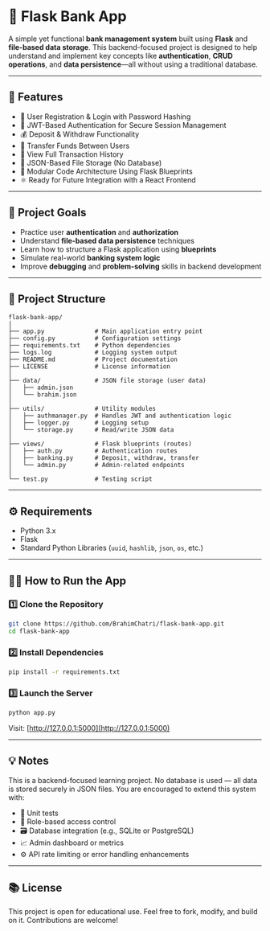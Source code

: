 

# 💸 Flask Bank App

A simple yet functional **bank management system** built using **Flask** and **file-based data storage**. This backend-focused project is designed to help understand and implement key concepts like **authentication**, **CRUD operations**, and **data persistence**—all without using a traditional database.

---

## 🚀 Features

* 🔐 User Registration & Login with Password Hashing
* 🔑 JWT-Based Authentication for Secure Session Management
* 💰 Deposit & Withdraw Functionality
* 🔄 Transfer Funds Between Users
* 📜 View Full Transaction History
* 📁 JSON-Based File Storage (No Database)
* 🧩 Modular Code Architecture Using Flask Blueprints
* ⚛️ Ready for Future Integration with a React Frontend

---

## 🧠 Project Goals

* Practice user **authentication** and **authorization**
* Understand **file-based data persistence** techniques
* Learn how to structure a Flask application using **blueprints**
* Simulate real-world **banking system logic**
* Improve **debugging** and **problem-solving** skills in backend development

---

## 📁 Project Structure

```
flask-bank-app/
│
├── app.py              # Main application entry point
├── config.py           # Configuration settings
├── requirements.txt    # Python dependencies
├── logs.log            # Logging system output
├── README.md           # Project documentation
├── LICENSE             # License information
│
├── data/               # JSON file storage (user data)
│   ├── admin.json
│   └── brahim.json
│
├── utils/              # Utility modules
│   ├── authmanager.py  # Handles JWT and authentication logic
│   ├── logger.py       # Logging setup
│   └── storage.py      # Read/write JSON data
│
├── views/              # Flask blueprints (routes)
│   ├── auth.py         # Authentication routes
│   ├── banking.py      # Deposit, withdraw, transfer
│   └── admin.py        # Admin-related endpoints
│
└── test.py             # Testing script
```

---

## ⚙️ Requirements

* Python 3.x
* Flask
* Standard Python Libraries (`uuid`, `hashlib`, `json`, `os`, etc.)

---

## 🏃‍♂️ How to Run the App

### 1️⃣ Clone the Repository

```bash
git clone https://github.com/BrahimChatri/flask-bank-app.git
cd flask-bank-app
```

### 2️⃣ Install Dependencies

```bash
pip install -r requirements.txt
```

### 3️⃣ Launch the Server

```bash
python app.py
```

Visit: [http://127.0.0.1:5000](http://127.0.0.1:5000)

---

## 💡 Notes

This is a backend-focused learning project. No database is used — all data is stored securely in JSON files. You are encouraged to extend this system with:

* 🧪 Unit tests
* 🔐 Role-based access control
* 🗃️ Database integration (e.g., SQLite or PostgreSQL)
* 📈 Admin dashboard or metrics
* ⚙️ API rate limiting or error handling enhancements

---

## 📚 License

This project is open for educational use. Feel free to fork, modify, and build on it. Contributions are welcome!
